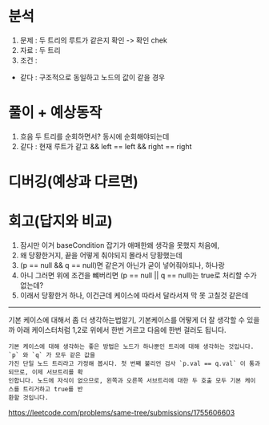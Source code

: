 # 분석

1. 문제 : 두 트리의 루트가 같은지 확인 -> 확인 chek
2. 자료 : 두 트리
3. 조건 : 
- 같다 : 구조적으로 동일하고 노드의 값이 같을 경우

# 풀이 + 예상동작

1. 흐음 두 트리를 순회하면서? 동시에 순회해야되는데 
2. 같다 : 현재 루트가 같고 && left == left && right == right 

# 디버깅(예상과 다르면)

# 회고(답지와 비교)

1. 잠시만 이거 baseCondition 잡기가 애매한왜 생각을 못했지 처음에,
2. 왜 당황한거지, 끝을 어떻게 춰야되지 몰라서 당황했는데 
3. (p == null && q == null)면 같은거 아닌가 굳이 넣어줘야되나, 하나랑
4. 아니 그러면 위에 조건을 뺴버리면 (p == null || q == null)는 true로 처리할 수가 없는데?
5. 이래서 당황한거 하나, 이건근데 케이스에 따라서 달라서져 막 못 고칠것 같은데
---
기본 케이스에 대해서 좀 더 생각하는법알기, 기본케이스를 어떻게 더 잘 생각할 수 있을까
아래 케이스터처럼 1,2로 위에서 한번 거르고 다음에 한번 걸러도 됩니다.

```text
기본 케이스에 대해 생각하는 좋은 방법은 노드가 하나뿐인 트리에 대해 생각하는 것입니다. `p` 와 `q` 가 모두 같은 값을
가진 단일 노드 트리라고 가정해 봅시다. 첫 번째 불리언 검사 `p.val == q.val` 이 통과되므로, 이제 서브트리를 확
인합니다. 노드에 자식이 없으므로, 왼쪽과 오른쪽 서브트리에 대한 두 호출 모두 기본 케이스를 트리거하고 true를 반
환할 것입니다.
```


https://leetcode.com/problems/same-tree/submissions/1755606603